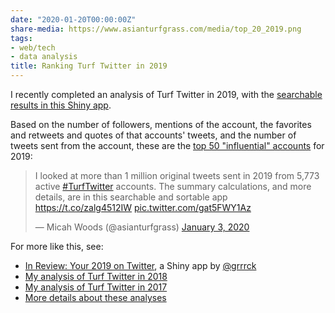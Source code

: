 ```yaml
---
date: "2020-01-20T00:00:00Z"
share-media: https://www.asianturfgrass.com/media/top_20_2019.png
tags:
- web/tech
- data analysis
title: Ranking Turf Twitter in 2019
---
```


I recently completed an analysis of Turf Twitter in 2019, with the [searchable results in this Shiny app](https://asianturfgrass.shinyapps.io/turf_twitter_2019/). 

Based on the number of followers, mentions of the account, the favorites and retweets and quotes of that accounts' tweets, and the number of tweets sent from the account, these are the [top 50 "influential" accounts](https://twitter.com/asianturfgrass/status/1213109021747503105) for 2019:

<blockquote class="twitter-tweet"><p lang="en" dir="ltr">I looked at more than 1 million original tweets sent in 2019 from 5,773 active <a href="https://twitter.com/hashtag/TurfTwitter?src=hash&amp;ref_src=twsrc%5Etfw">#TurfTwitter</a> accounts. The summary calculations, and more details, are in this searchable and sortable app <a href="https://t.co/zalg4512IW">https://t.co/zalg4512IW</a> <a href="https://t.co/gat5FWY1Az">pic.twitter.com/gat5FWY1Az</a></p>&mdash; Micah Woods (@asianturfgrass) <a href="https://twitter.com/asianturfgrass/status/1213109021747503105?ref_src=twsrc%5Etfw">January 3, 2020</a></blockquote> <script async src="https://platform.twitter.com/widgets.js" charset="utf-8"></script> 

For more like this, see:

* [In Review: Your 2019 on Twitter](https://gadenbuie.shinyapps.io/tweets-of-2019/), a Shiny app by [@grrrck](https://twitter.com/grrrck)
* [My analysis of Turf Twitter in 2018](https://www.asianturfgrass.com/2019-01-31-ranking-of-turf-twitter-in-2018/)
* [My analysis of Turf Twitter in 2017](https://www.asianturfgrass.com/2018-01-09-turfgrass-twitter-analysis/)
* [More details about these analyses](http://www.asianturfgrass.com/turf_twitter_2017/)
